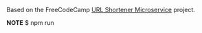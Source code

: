 Based on the FreeCodeCamp [URL Shortener Microservice](https://www.freecodecamp.org/learn/apis-and-microservices/apis-and-microservices-projects/url-shortener-microservice) project.

**NOTE**
  $ npm run
